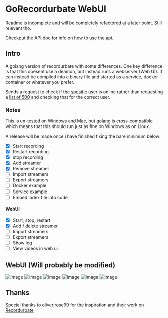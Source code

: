 # GoRecordurbate WebUI

Readme is incomplete and will be completely refactored at a later point. Still relevant tho. 

Checkput the API doc for info on how to use the api.
## Intro
A golang version of recordurbate with some differences. One key difference is that this doesent use a deamon, but instead runs a webserver (Web UI). It can instead be compiled into a binary file and started as a service, docker container or whatever you prefer. 

Sends a request to check if the [spesific](https://github.com/luna-nightbyte/GoRecordurbate/blob/ec0b1fa79e2bb82cf948bef3415ace3aac52e523/modules/bot/bot.go#L176) user is online rather than requesting a [list of 500](https://github.com/luna-nightbyte/GoRecordurbate/blob/ec0b1fa79e2bb82cf948bef3415ace3aac52e523/modules/bot/bot.go#L175) and checking that for the correct user. 
### Notes
This is un-tested on Windows and Mac, but golang is cross-compatible which means that this should run just as fine on Windows as on Linux.

A release will be made once i have finished fixing the bare minimum below:

- [x] Start recording
- [x] Restart recording
- [x] stop recording
- [x] Add streamer
- [x] Remove streamer
- [ ] Import streamers
- [ ] Export streamers
- [ ] Docker example
- [ ] Service example
- [ ] Embed index file into code
#### WebUI
- [x] Start, stop, restart
- [x] Add / delete streamer
- [ ] Import streamers
- [ ] Export streamers
- [ ] Show log
- [ ] View videos in web ui

## WebUI (Will probably be modified)
![image](https://github.com/user-attachments/assets/a02e40a1-1a39-4cd4-9b53-a8b88568f38b)
![image](https://github.com/user-attachments/assets/9aabf47f-62eb-4065-b7ef-278cb98bd916)
![image](https://github.com/user-attachments/assets/3e0f4f3a-dd0b-42cc-8929-1439b26495fe)
![image](https://github.com/user-attachments/assets/b1ce631d-4d1a-4ffb-928a-e1f524bc327d)
![image](https://github.com/user-attachments/assets/a0325883-ffe8-4e5a-96dc-7727e1b50380)
![image](https://github.com/user-attachments/assets/117803c1-031d-4a9c-8173-7ea983b064f4)







## Thanks

Special thanks to oliverjrose99 for the inspiration and their work on [Recordurbate](https://github.com/oliverjrose99/Recordurbate)
